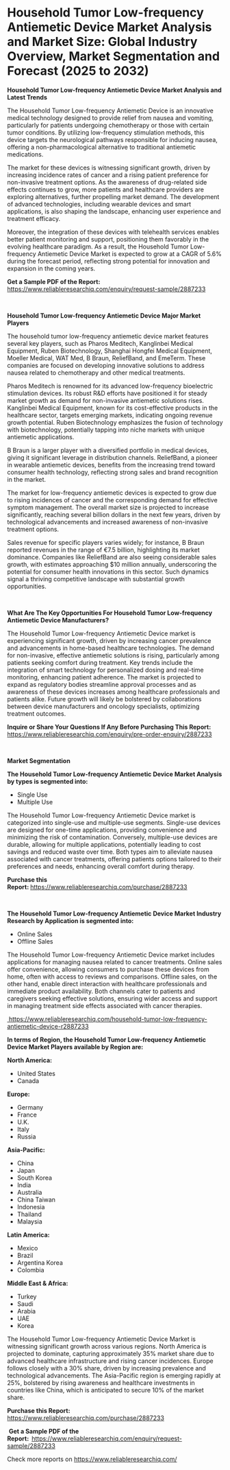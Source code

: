 <p><h1>Household Tumor Low-frequency Antiemetic Device Market Analysis and Market Size: Global Industry Overview, Market Segmentation and Forecast (2025 to 2032)</h1></p><p><strong>Household Tumor Low-frequency Antiemetic Device Market Analysis and Latest Trends</strong></p>
<p><p>The Household Tumor Low-frequency Antiemetic Device is an innovative medical technology designed to provide relief from nausea and vomiting, particularly for patients undergoing chemotherapy or those with certain tumor conditions. By utilizing low-frequency stimulation methods, this device targets the neurological pathways responsible for inducing nausea, offering a non-pharmacological alternative to traditional antiemetic medications.</p><p>The market for these devices is witnessing significant growth, driven by increasing incidence rates of cancer and a rising patient preference for non-invasive treatment options. As the awareness of drug-related side effects continues to grow, more patients and healthcare providers are exploring alternatives, further propelling market demand. The development of advanced technologies, including wearable devices and smart applications, is also shaping the landscape, enhancing user experience and treatment efficacy.</p><p>Moreover, the integration of these devices with telehealth services enables better patient monitoring and support, positioning them favorably in the evolving healthcare paradigm. As a result, the Household Tumor Low-frequency Antiemetic Device Market is expected to grow at a CAGR of 5.6% during the forecast period, reflecting strong potential for innovation and expansion in the coming years.</p></p>
<p><strong>Get a Sample PDF of the Report:&nbsp;</strong> <a href="https://www.reliableresearchiq.com/enquiry/request-sample/2887233?utm_campaign=2738&utm_medium=2&utm_source=Github&utm_content=ia&utm_term=14032025&utm_id=household-tumor-low-frequency-antiemetic-device">https://www.reliableresearchiq.com/enquiry/request-sample/2887233</a></p>
<p>&nbsp;</p>
<p><strong>Household Tumor Low-frequency Antiemetic Device Major Market Players</strong></p>
<p><p>The household tumor low-frequency antiemetic device market features several key players, such as Pharos Meditech, Kanglinbei Medical Equipment, Ruben Biotechnology, Shanghai Hongfei Medical Equipment, Moeller Medical, WAT Med, B Braun, ReliefBand, and EmeTerm. These companies are focused on developing innovative solutions to address nausea related to chemotherapy and other medical treatments. </p><p>Pharos Meditech is renowned for its advanced low-frequency bioelectric stimulation devices. Its robust R&D efforts have positioned it for steady market growth as demand for non-invasive antiemetic solutions rises. Kanglinbei Medical Equipment, known for its cost-effective products in the healthcare sector, targets emerging markets, indicating ongoing revenue growth potential. Ruben Biotechnology emphasizes the fusion of technology with biotechnology, potentially tapping into niche markets with unique antiemetic applications.</p><p>B Braun is a larger player with a diversified portfolio in medical devices, giving it significant leverage in distribution channels. ReliefBand, a pioneer in wearable antiemetic devices, benefits from the increasing trend toward consumer health technology, reflecting strong sales and brand recognition in the market.</p><p>The market for low-frequency antiemetic devices is expected to grow due to rising incidences of cancer and the corresponding demand for effective symptom management. The overall market size is projected to increase significantly, reaching several billion dollars in the next few years, driven by technological advancements and increased awareness of non-invasive treatment options.</p><p>Sales revenue for specific players varies widely; for instance, B Braun reported revenues in the range of €7.5 billion, highlighting its market dominance. Companies like ReliefBand are also seeing considerable sales growth, with estimates approaching $10 million annually, underscoring the potential for consumer health innovations in this sector. Such dynamics signal a thriving competitive landscape with substantial growth opportunities.</p></p>
<p>&nbsp;</p>
<p><strong>What Are The Key Opportunities For Household Tumor Low-frequency Antiemetic Device Manufacturers?</strong></p>
<p><p>The Household Tumor Low-frequency Antiemetic Device market is experiencing significant growth, driven by increasing cancer prevalence and advancements in home-based healthcare technologies. The demand for non-invasive, effective antiemetic solutions is rising, particularly among patients seeking comfort during treatment. Key trends include the integration of smart technology for personalized dosing and real-time monitoring, enhancing patient adherence. The market is projected to expand as regulatory bodies streamline approval processes and as awareness of these devices increases among healthcare professionals and patients alike. Future growth will likely be bolstered by collaborations between device manufacturers and oncology specialists, optimizing treatment outcomes.</p></p>
<p><strong>Inquire or Share Your Questions If Any Before Purchasing This Report:</strong> <a href="https://www.reliableresearchiq.com/enquiry/pre-order-enquiry/2887233?utm_campaign=2738&utm_medium=2&utm_source=Github&utm_content=ia&utm_term=14032025&utm_id=household-tumor-low-frequency-antiemetic-device">https://www.reliableresearchiq.com/enquiry/pre-order-enquiry/2887233</a></p>
<p>&nbsp;</p>
<p><strong>Market Segmentation</strong></p>
<p><strong>The Household Tumor Low-frequency Antiemetic Device Market Analysis by types is segmented into:</strong></p>
<p><ul><li>Single Use</li><li>Multiple Use</li></ul></p>
<p><p>The Household Tumor Low-frequency Antiemetic Device market is categorized into single-use and multiple-use segments. Single-use devices are designed for one-time applications, providing convenience and minimizing the risk of contamination. Conversely, multiple-use devices are durable, allowing for multiple applications, potentially leading to cost savings and reduced waste over time. Both types aim to alleviate nausea associated with cancer treatments, offering patients options tailored to their preferences and needs, enhancing overall comfort during therapy.</p></p>
<p><strong>Purchase this Report:&nbsp;</strong><a href="https://www.reliableresearchiq.com/purchase/2887233?utm_campaign=2738&utm_medium=2&utm_source=Github&utm_content=ia&utm_term=14032025&utm_id=household-tumor-low-frequency-antiemetic-device">https://www.reliableresearchiq.com/purchase/2887233</a></p>
<p>&nbsp;</p>
<p><strong>The Household Tumor Low-frequency Antiemetic Device Market Industry Research by Application is segmented into:</strong></p>
<p><ul><li>Online Sales</li><li>Offline Sales</li></ul></p>
<p><p>The Household Tumor Low-frequency Antiemetic Device market includes applications for managing nausea related to cancer treatments. Online sales offer convenience, allowing consumers to purchase these devices from home, often with access to reviews and comparisons. Offline sales, on the other hand, enable direct interaction with healthcare professionals and immediate product availability. Both channels cater to patients and caregivers seeking effective solutions, ensuring wider access and support in managing treatment side effects associated with cancer therapies.</p></p>
<p><a href="https://www.reliableresearchiq.com/household-tumor-low-frequency-antiemetic-device-r2887233?utm_campaign=2738&utm_medium=2&utm_source=Github&utm_content=ia&utm_term=14032025&utm_id=household-tumor-low-frequency-antiemetic-device">&nbsp;https://www.reliableresearchiq.com/household-tumor-low-frequency-antiemetic-device-r2887233</a></p>
<p><strong>In terms of Region, the Household Tumor Low-frequency Antiemetic Device Market Players available by Region are:</strong></p>
<p>
    <p> <strong> North America: </strong>
        <ul>
            <li>United States</li>
            <li>Canada</li>
        </ul>
        </p> 
    <p> <strong> Europe: </strong>
        <ul>
            <li>Germany</li>
            <li>France</li>
            <li>U.K.</li>
            <li>Italy</li>
            <li>Russia</li>
        </ul>
        </p> 
    <p> <strong> Asia-Pacific: </strong>
        <ul>
            <li>China</li>
            <li>Japan</li>
            <li>South Korea</li>
            <li>India</li>
            <li>Australia</li>
            <li>China Taiwan</li>
            <li>Indonesia</li>
            <li>Thailand</li>
            <li>Malaysia</li>
        </ul>
        </p> 
    <p> <strong> Latin America: </strong>
        <ul>
            <li>Mexico</li>
            <li>Brazil</li>
            <li>Argentina Korea</li>
            <li>Colombia</li>
        </ul>
        </p> 
    <p> <strong> Middle East & Africa: </strong>
        <ul>
            <li>Turkey</li>
            <li>Saudi</li>
            <li>Arabia</li>
            <li>UAE</li>
            <li>Korea</li>
        </ul>
    </p>
    </p>
<p><p>The Household Tumor Low-frequency Antiemetic Device Market is witnessing significant growth across various regions. North America is projected to dominate, capturing approximately 35% market share due to advanced healthcare infrastructure and rising cancer incidences. Europe follows closely with a 30% share, driven by increasing prevalence and technological advancements. The Asia-Pacific region is emerging rapidly at 25%, bolstered by rising awareness and healthcare investments in countries like China, which is anticipated to secure 10% of the market share.</p></p>
<p><strong>Purchase this Report: </strong><a href="https://www.reliableresearchiq.com/purchase/2887233?utm_campaign=2738&utm_medium=2&utm_source=Github&utm_content=ia&utm_term=14032025&utm_id=household-tumor-low-frequency-antiemetic-device">https://www.reliableresearchiq.com/purchase/2887233</a></p>
<p>&nbsp;<strong>Get a Sample PDF of the Report:&nbsp;&nbsp;</strong><a href="https://www.reliableresearchiq.com/enquiry/request-sample/2887233?utm_campaign=2738&utm_medium=2&utm_source=Github&utm_content=ia&utm_term=14032025&utm_id=household-tumor-low-frequency-antiemetic-device">https://www.reliableresearchiq.com/enquiry/request-sample/2887233</a></p>
<p><strong></strong></p>
<p>Check more reports on <a href="https://www.reliableresearchiq.com/?utm_campaign=2738&utm_medium=2&utm_source=Github&utm_content=ia&utm_term=14032025&utm_id=household-tumor-low-frequency-antiemetic-device">https://www.reliableresearchiq.com/</a></p>